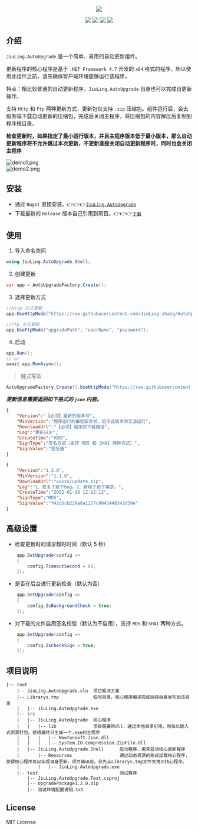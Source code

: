 <p align="center">
<a href="https://github.com/JiuLing-zhang/JiuLing.AutoUpgrade" target="_blank"><img src="https://github.com/JiuLing-zhang/JiuLing.AutoUpgrade/raw/main/docs/resources/images/logo.png" ></a>
</p>

<div align="center">

![](https://img.shields.io/github/license/JiuLing-zhang/JiuLing.AutoUpgrade)
![](https://img.shields.io/github/actions/workflow/status/JiuLing-zhang/JiuLing.AutoUpgrade/build.yml)
[![](https://img.shields.io/nuget/v/JiuLing.AutoUpgrade)](https://www.nuget.org/packages/JiuLing.AutoUpgrade)
[![](https://img.shields.io/github/v/release/JiuLing-zhang/JiuLing.AutoUpgrade)](https://github.com/JiuLing-zhang/JiuLing.AutoUpgrade/releases)

</div>


## 介绍
`JiuLing.AutoUpgrade` 是一个简单、易用的自动更新组件。  

更新程序的核心程序是基于 `.NET Framework 4.7` 开发的 `x64` 格式的程序，所以使用此组件之前，请先确保客户端环境能够运行该程序。  

特点：相比较普通的自动更新程序，`JiuLing.AutoUpgrade` 自身也可以完成自更新操作。

支持 `Http` 和 `Ftp` 两种更新方式，更新包仅支持 `.zip` 压缩包。组件运行后，会去服务端下载自动更新的压缩包，完成后关闭主程序，将压缩包的内容解压后复制到程序根目录。  

**检查更新时，如果指定了最小运行版本，并且主程序版本低于最小版本，那么自动更新程序将不允许跳过本次更新，不更新直接关闭自动更新程序时，同时也会关闭主程序**  

![demo1.png](https://github.com/JiuLing-zhang/JiuLing.AutoUpgrade/raw/main/docs/resources/images/demo1.png)  
![demo2.png](https://github.com/JiuLing-zhang/JiuLing.AutoUpgrade/raw/main/docs/resources/images/demo2.png)  

## 安装  
* 通过 `Nuget` 直接安装。👉👉👉[`JiuLing.AutoUpgrade`](https://www.nuget.org/packages/JiuLing.AutoUpgrade)  
* 下载最新的 `Release` 版本自己引用到项目。👉👉👉[`下载`](https://github.com/JiuLing-zhang/JiuLing.AutoUpgrade/releases)  

## 使用  
1. 导入命名空间  
```C#
using JiuLing.AutoUpgrade.Shell;
```
2. 创建更新
```C#
var app = AutoUpgradeFactory.Create();
```
3. 选择更新方式
```C#
//Http 方式更新
app.UseHttpMode("https://raw.githubusercontent.com/JiuLing-zhang/AutoUpgrade/main/test/AppInfo.json");

//Ftp 方式更新
app.UseFtpMode("upgradePath", "userName", "password");
```
4. 启动
```C#
app.Run();
// or
await app.RunAsync();
```
> 链式写法
```C#
AutoUpgradeFactory.Create().UseHttpMode("https://raw.githubusercontent.com/JiuLing-zhang/AutoUpgrade/main/test/AppInfo.json").Run();
```

***更新信息需要返回如下格式的 `json` 内容。***  
```json
{
    "Version":"【必须】最新的版本号",
    "MinVersion":"程序运行的最低版本号，低于此版本将无法运行",
    "DownloadUrl":"【必须】程序的下载路径",
    "Log":"更新日志",
    "CreateTime":"时间",
    "SignType":"签名方式（支持 MD5 和 SHA1 两种方式）",
    "SignValue":"签名值"
}
```
```json
{
    "Version":"1.2.0",
    "MinVersion":"1.1.0",
    "DownloadUrl":"xxxxx/update.zip",
    "Log":"1、修复了若干bug。2、新增了若干需求。",
    "CreateTime":"2022-01-16 12:12:12",
    "SignType":"MD5",
    "SignValue":"f42c6cb229a0a1237c9945448342d59e"
}
```

## 高级设置  
* 检查更新时的请求超时时间（默认 5 秒）    

```C#
    app.SetUpgrade(config =>
    {
        config.TimeoutSecond = 60;
    });
```

* 是否在后台进行更新检查（默认为否）    

```C#
    app.SetUpgrade(config =>
    {
        config.IsBackgroundCheck = true;
    });
```

* 对下载的文件启用签名校验（默认为不启用），支持 `MD5` 和 `SHA1` 两种方式。  

```C#
    app.SetUpgrade(config =>
    {
        config.IsCheckSign = true;
    });
```

## 项目说明  

```Text
|-- root  
    |-- JiuLing.AutoUpgrade.sln  项目解决方案  
    |-- Librarys.tmp             临时目录，核心程序编译完成后将自身发布到该目录  
    |   |-- JiuLing.AutoUpgrade.exe  
    |-- src  
    |   |-- JiuLing.AutoUpgrade  核心程序  
    |   |   |-- lib              项目需要的dll，通过本地目录引用，然后以嵌入式资源打包，使得最终只生成一个.exe的主程序  
    |   |   |   |-- Newtonsoft.Json.dll  
    |   |   |   |-- System.IO.Compression.ZipFile.dll  
    |   |-- JiuLing.AutoUpgrade.Shell      启动程序，用来启动核心更新程序  
    |       |-- Resources                  通过动态资源的形式加载核心程序，使得核心程序可以实现自身更新。项目编译前，会先从Librarys.tmp文件夹拷贝核心程序。    
    |       |   |-- JiuLing.AutoUpgrade.exe  
    |-- test                               测试程序
        |-- JiuLing.AutoUpgrade.Test.csproj  
        |-- UpgradePackage1.2.0.zip  
        |-- 测试环境配置说明.txt  
```

## License
MIT License